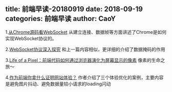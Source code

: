 title: 前端早读-20180919
date: 2018-09-19
categories: 前端早读
author: CaoY
---

1.[从Chrome源码看WebSocket](https://juejin.im/post/5b0a31f851882538bb0cfae2)
从建立连接、数据帧等方面讲述了Chrome是如何实现WebSocket协议的。

2.[WebSocket协议深入探究](http://www.infoq.com/cn/articles/deep-in-websocket-protocol)
和上一篇内容相似，更详细的介绍了数据掩码的作用

3.[Life of a Pixel：前端代码如何通过浏览器演化为屏幕显示的像素](https://juejin.im/post/5b9f3fe7e51d450ea52f9e3a)
像素的生命之旅～

4.[作为前端你拿什么证明网站体验？](https://juejin.im/post/5b9e61b15188255c980bc6fd)
作者介绍了三个体验优化的案例，主要内容是避免图片抖动、避免数据量较小请求的loading闪动